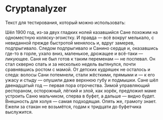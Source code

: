 # Cryptanalyzer
Текст для тестирования, который можно использовать:

Шёл 1900 год, из-за двух гладких нолей казавшийся Сане похожим на одноместную коляску-эгоистку.
И правда — всё вокруг мелькало, с невиданной прежде быстротой менялось и, вдруг замерев, подпрыгивало.
Следом подпрыгивало и Санино сердце и, оказавшись где-то в горле, ухало вниз, маленькое, дрожащее и всё-таки — ликующее.
Саня не был готов к таким переменам — не поспевал. Он стал скверно спать и за несколько недель вытянулся, почти сравнявшись ростом с мамой.
От детских кудряшек не осталось и следа: волосы Сани потемнели, стали жёсткими, прямыми и — к его ужасу и стыду — опушили даже верхнюю губу и подмышки.
Сане шёл двенадцатый год — первая пора отрочества.
Зимой управляющий рестораном, осторожный, лёгкий и злой, как хорёк, предложил маме устроить Саню мальчиком, сперва в буфет, а дальше — видно будет.
Внешность для холуя — самая подходящая. Опять же, грамоту знает. Ежели за стакан не возьмётся, годам к тридцати до буфетчика выслужится.
